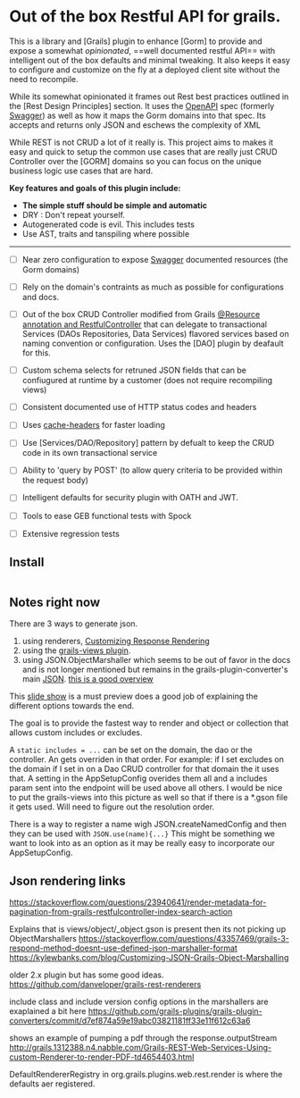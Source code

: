 
# Out of the box Restful API for grails. 

This is a library and [Grails] plugin to enhance [Gorm] to provide and expose a somewhat _opinionated_, ==well documented restful API== with intelligent out of the box defaults and minimal tweaking. It also keeps it easy to configure and customize on the fly at a deployed client site without the need to recompile.

While its somewhat opinionated it frames out Rest best practices outlined in the [Rest Design Principles] section.  It uses the [OpenAPI] spec (formerly [Swagger]) as well as how it maps the Gorm domains into that spec. Its accepts and returns only JSON and eschews the complexity of XML

While REST is not CRUD a lot of it really is. This project aims to makes it easy and quick to setup the common use cases that are really just CRUD Controller over the [GORM] domains so you can focus on the unique business logic use cases that are hard.

**Key features and goals of this plugin include:**

- **The simple stuff should be simple and automatic**
- DRY : Don't repeat yourself.
- Autogenerated code is evil. This includes tests
- Use AST, traits and tanspiling where possible 

---

- [ ] Near zero configuration to expose [Swagger] documented resources (the Gorm domains)
- [ ]  Rely on the domain's contraints as much as possible for configurations and docs.
- [ ]  Out of the box CRUD Controller modified from Grails [@Resource annotation and RestfulController](http://docs.grails.org/latest/guide/REST.html#domainResources) that can delegate to transactional Services (DAOs Repositories, Data Services) flavored services based on naming convention or configuration. Uses the [DAO] plugin by deafault for this.
- [ ]  Custom schema selects for retruned JSON fields that can be confiugured at runtime by a customer (does not require recompiling views)
- [ ]  Consistent documented use of HTTP status codes and headers
- [ ]  Uses [cache-headers](https://github.com/grails-plugins/cache-headers) for faster loading
- [ ]  Use [Services/DAO/Repository] pattern by defualt to keep the CRUD code in its own transactional service
- [ ]  Ability to 'query by POST' (to allow query criteria to be provided within the request body)
- [ ]  Intelligent defaults for security plugin with OATH and JWT.
- [ ]  Tools to ease GEB functional tests with Spock
- [ ]  Extensive regression tests


## Install

```groovy

```

  [OpenAPI]: https://github.com/OAI/OpenAPI-Specification
  [OAS]: https://github.com/OAI/OpenAPI-Specification
  [Swagger]: https://swagger.io/announcing-openapi-3-0/




## Notes right now

There are 3 ways to generate json.

1. using renderers, [Customizing Response Rendering](http://docs.grails.org/latest/guide/REST.html#renderers) 
2. using the [grails-views plugin](https://github.com/grails/grails-views/). 
3. using JSON.ObjectMarshaller which seems to be out of favor in the docs and is not longer mentioned
but remains in the grails-plugin-converter's main [JSON]. 
[this is a good overview](https://kylewbanks.com/blog/Customizing-JSON-Grails-Object-Marshalling) 

[JSON]: https://github.com/grails-plugins/grails-plugin-converters/blob/master/src/main/groovy/grails/converters/JSON.java

This [slide show](https://www.slideshare.net/clatimer/building-awesome-apis-in-grails) 
is a must preview does a good job of explaining the different options towards the end.

The goal is to provide the fastest way to render and object or collection
that allows custom includes or excludes. 

A `static includes = ...` can be set on the domain, the dao or the controller.
An gets overriden in that order. For example: if I set excludes on the domain 
if I set in on a Dao CRUD controller for that domain the it uses that. A setting
in the AppSetupConfig overides them all and a includes param sent into the endpoint 
will be used above all others. 
I would be nice to put the grails-views into this picture as well so that if there is a *.gson file
it gets used. Will need to figure out the resolution order. 

There is a way to register a name wigh JSON.createNamedConfig and then they can be used with `JSON.use(name){...}` 
This might be something we want to look into as an option as it may be really easy to incorporate our AppSetupConfig.


## Json rendering links

https://stackoverflow.com/questions/23940641/render-metadata-for-pagination-from-grails-restfulcontroller-index-search-action

Explains that is views/object/_object.gson is present then its not picking up ObjectMarshallers
https://stackoverflow.com/questions/43357469/grails-3-respond-method-doesnt-use-defined-json-marshaller-format
https://kylewbanks.com/blog/Customizing-JSON-Grails-Object-Marshalling

older 2.x plugin but has some good ideas.  
https://github.com/danveloper/grails-rest-renderers


include class and include version config options in the marshallers are exaplained a bit here
https://github.com/grails-plugins/grails-plugin-converters/commit/d7ef874a59e19abc03821181ff33e11f612c63a6

shows an example of pumping a pdf through the response.outputStream
http://grails.1312388.n4.nabble.com/Grails-REST-Web-Services-Using-custom-Renderer-to-render-PDF-td4654403.html

DefaultRendererRegistry in org.grails.plugins.web.rest.render is where the defaults
aer registered.




